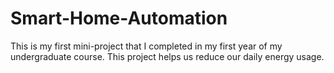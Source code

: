 # Smart-Home-Automation
This is my first mini-project that I completed in my first year of my undergraduate course. This project helps us reduce our daily energy usage.
